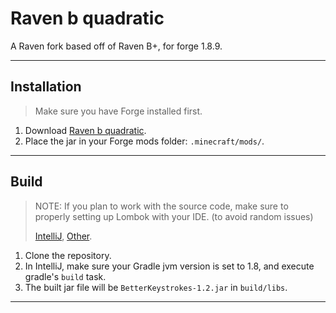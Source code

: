 # Raven b quadratic
A Raven fork based off of Raven B+, for forge 1.8.9.

---

## Installation
> Make sure you have Forge installed first.

1. Download [Raven b quadratic](https://github.com/larryngton2/Raven-B-QuadraticFormula/releases).
2. Place the jar in your Forge mods folder: `.minecraft/mods/`.

---

## Build
> NOTE: If you plan to work with the source code, make sure to properly setting up Lombok with your IDE. (to avoid random issues)
>
> [IntelliJ](https://projectlombok.org/setup/intellij), [Other](https://projectlombok.org).
1. Clone the repository.
2. In IntelliJ, make sure your Gradle jvm version is set to 1.8, and execute gradle's `build` task.
3. The built jar file will be `BetterKeystrokes-1.2.jar` in `build/libs`.

---